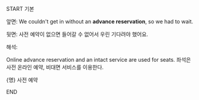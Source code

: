 START
기본

앞면:
We couldn't get in without an **advance reservation**, so we had to wait.  

뒷면:
사전 예약이 없으면 들어갈 수 없어서 우린 기다려야 했어요.

해석:

Online advance reservation and an intact service are used for seats. 
좌석은 사전 온라인 예약, 비대면 서비스를 이용한다.

{명} 사전 예약
<!--ID: 1743583140704-->
END